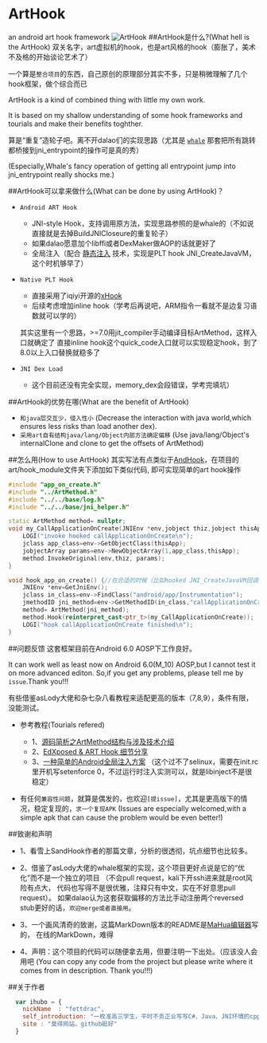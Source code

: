 # ArtHook
an android art hook framework
![ArtHook](mahua-logo.jpg)
##ArtHook是什么?(What hell is the ArtHook)
双关名字，art虚拟机的hook，也是art风格的hook（膨胀了，美术不及格的开始谈论艺术了）

一个算是`整合项目`的东西，自己原创的原理部分其实不多，只是稍微理解了几个hook框架，做个综合而已

ArtHook is a kind of combined thing with little my own work.

It is based on my shallow understanding of some hook frameworks and tourials and make their benefits toghther.

算是“重复”造轮子吧。离不开dalao们的实现思路（尤其是
[`whale`](https://github.com/asLody/whale)
那套把所有跳转都桥接到jni_entrypoint的操作可是真的秀）

(Especially,Whale's fancy operation of getting all entrypoint jump into jni_entrypoint really shocks me.)

##ArtHook可以拿来做什么(What can be done by using ArtHook)？

* `Android ART Hook`
    *  JNI-style Hook，支持调用原方法，实现思路参照的是whale的（不如说直接就是去掉BuildJNICloseure的重复轮子）
    *  如果dalao愿意加个libffi或者DexMaker做AOP的话就更好了
    *  全局注入（配合
    [静态注入](https://bbs.pediy.com/thread-224297.htm)
    技术，实现是PLT hook JNI_CreateJavaVM，这个时机够早了）
* `Native PLT Hook`
    * 直接采用了iqiyi开源的[xHook](https://github.com/iqiyi/xHook)
    * 后续考虑增加inline hook（学考后再说吧，ARM指令一看就不是边复习语数就可以学的）
    
    其实这里有一个思路，>=7.0用jit_compiler手动编译目标ArtMethod，这样入口就确定了
    直接inline hook这个quick_code入口就可以实现稳定hook，到了8.0以上入口替换就稳多了

* `JNI Dex Load`
    * 这个目前还没有完全实现，memory_dex会段错误，学考完填坑）

##ArtHook的优势在哪(What are the benefit of ArtHook)

* `和java层交互少，侵入性小`
    (Decrease the interaction with java world,which ensures less risks than load another dex).
* `采用art自有结构java/lang/Object内部方法确定偏移`
    (Use java/lang/Object's internalClone and clone to get the offsets of ArtMethod)

##怎么用(How to use ArtHook)
其实写法有点类似于[AndHook](https://github.com/asLody/AndHook)，在项目的art/hook_module文件夹下添加如下类似代码,
即可实现简单的art hook操作
```cpp
#include "app_on_create.h"
#include "../ArtMethod.h"
#include "../../base/log.h"
#include "../../base/jni_helper.h"

static ArtMethod method= nullptr;
void my_CallApplicationOnCreate(JNIEnv *env,jobject thiz,jobject thisApp){
    LOGI("invoke hooked callApplicationOnCreate\n");
    jclass app_class=env->GetObjectClass(thisApp);
    jobjectArray params=env->NewObjectArray(1,app_class,thisApp);
    method.InvokeOriginal(env,thiz, params);
}

void hook_app_on_create() {//在合适的时候（比如hooked JNI_CreateJavaVM回调中调用这个方法）
    JNIEnv *env=GetJniEnv();
    jclass in_class=env->FindClass("android/app/Instrumentation");
    jmethodID jni_method=env->GetMethodID(in_class,"callApplicationOnCreate","(Landroid/app/Application;)V");
    method= ArtMethod(jni_method);
    method.Hook(reinterpret_cast<ptr_t>(my_CallApplicationOnCreate));
    LOGI("hook callApplicationOnCreate finished\n");
}
```

##问题反馈
这套框架目前在Android 6.0 AOSP下工作良好。

It can work well as least now on Android 6.0(M_10) AOSP,but I cannot test it on more advanced editon.
So,if you get any problems, please tell me by `issue`.Thank you!!!

有些借鉴asLody大佬和杂七杂八看教程来适配更高的版本（7,8,9），条件有限，没能测试。

* 参考教程(Tourials refered)

    * 1、[源码简析之ArtMethod结构与涉及技术介绍](https://bbs.pediy.com/thread-248898.htm)
    * 2、[EdXposed & ART Hook 细节分享](https://bbs.pediy.com/thread-250601.htm)
    * 3、[一种简单的Android全局注入方案](https://bbs.pediy.com/thread-224191.htm)
    （这个过不了selinux，需要在init.rc里开机写setenforce 0，不过运行时注入实测可以，就是libinject不是很稳定）


* 有任何`兼容性问题`，就算是偶发的，也欢迎`[提issue]`，尤其是更高版下的情况，稳定复现的，`求一个复现APK`
    (Issues are especially welcomed,with a simple apk that can cause the problem would be even better!)


##致谢和声明

* 1、看雪上SandHook作者的那篇文章，分析的很透彻，坑点细节也比较多。
* 2、借鉴了asLody大佬的whale框架的实现，这个项目更好点说是它的“优化”而不是一个独立的项目
    （不会pull request，kali下开ssh进来就是root风险有点大，
    代码也写得不是很优雅，注释只有中文，实在不好意思pull request）。
    如果dalao认为这套获取偏移的方法比手动注册两个reversed stub更好的话，`欢迎merge或者直接用`。
* 3、一个画风清奇的致谢，这篇MarkDown版本的README是[MaHua编辑器](http://mahua.jser.me/)写的，
    在线的MarkDown，难得

* 4、声明：这个项目的代码可以随便拿去用，但要注明一下出处。（应该没人会用吧
    (You can copy any code from the project but please write where it comes from in description. Thank you!!!)

##关于作者

```javascript
  var ihubo = {
    nickName  : "fettdrac",
    self_introduction: "一枚准高三学生，平时不务正业写写C#、Java、JNI环境的cpp",
    site : "莫得网站，github挺好"
  }
```
